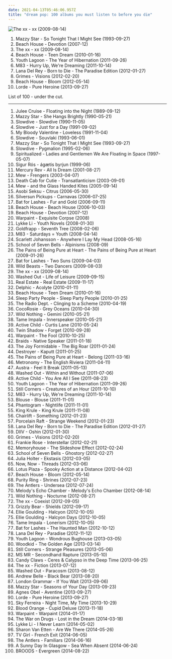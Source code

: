 ```yaml
---
date: 2021-04-13T05:46:06.957Z
title: "dream pop: 100 albums you must listen to before you die"
---
```

![The xx - xx (2009-08-14)](http://coverartarchive.org/release/2d9f9aac-1884-3939-a3b7-01437151e495/7167631451-500.jpg "The xx - xx (2009-08-14)")
<ol class="albums">
<li data-cover="http://coverartarchive.org/release/d9fa44a6-c79b-4b70-806b-af5eb748e8f8/5320516788-500.jpg" data-tags="dream pop, female vocalists, alternative, 90s" role="button">Mazzy Star - So Tonight That I Might See (1993-09-27)</li>
<li data-cover="https://img.discogs.com/8iYEQcyrAHvZjq1FcLRGn2y7urc=/fit-in/600x600/filters:strip_icc():format(jpeg):mode_rgb():quality(90)/discogs-images/R-1575143-1249316875.jpeg.jpg" data-tags="dream pop" role="button">Beach House - Devotion (2007-12)</li>
<li data-cover="http://coverartarchive.org/release/2d9f9aac-1884-3939-a3b7-01437151e495/7167631451-500.jpg" data-tags="indie" role="button">The xx - xx (2009-08-14)</li>
<li data-cover="http://coverartarchive.org/release/44f67ad5-cdff-3036-80e9-bee67402ded0/8824312033-500.jpg" data-tags="dream pop" role="button">Beach House - Teen Dream (2010-01-16)</li>
<li data-cover="https://img.discogs.com/-BR4yY32Gdk7o4SF5Ha0Wvj9gp0=/fit-in/600x600/filters:strip_icc():format(jpeg):mode_rgb():quality(90)/discogs-images/R-3020807-1318528929.jpeg.jpg" data-tags="dream pop" role="button">Youth Lagoon - The Year of Hibernation (2011-09-26)</li>
<li data-cover="http://coverartarchive.org/release/0b87ebcf-216b-4255-9c19-93c12861f173/1900040046-500.jpg" data-tags="electronic, dream pop, shoegaze" role="button">M83 - Hurry Up, We're Dreaming (2011-10-14)</li>
<li data-cover="http://coverartarchive.org/release/d2ee5e04-e4f2-4c1e-92f1-89723aa51370/28023085962-500.jpg" data-tags="baroque pop, trip hop, dream pop, trip-hop, indie pop, female vocalists" role="button">Lana Del Rey - Born to Die - The Paradise Edition (2012-01-27)</li>
<li data-cover="http://coverartarchive.org/release/e2541a4f-c91e-412e-837b-ce63cc8ea960/5391811873-500.jpg" data-tags="dream pop" role="button">Grimes - Visions (2012-02-20)</li>
<li data-cover="http://coverartarchive.org/release/24c99b7d-b243-450d-8477-46dfd4a8bfa3/948171837-500.jpg" data-tags="dream pop" role="button">Beach House - Bloom (2012-05-14)</li>
<li data-cover="http://coverartarchive.org/release/5f62ee6d-c5a7-4455-bfff-60e085d98f8a/10040947831-500.jpg" data-tags="indie pop" role="button">Lorde - Pure Heroine (2013-09-27)</li>
</ol>
List of 100 - under the cut.
<!-- more -->

_________________

<ol class="albums">
<li data-cover="http://coverartarchive.org/release/653617f7-c764-4f52-a4ba-e6a130a6c87d/5409164245-500.jpg" data-tags="twin peaks, dream pop" role="button">
Julee Cruise - Floating into the Night (1989-09-12)
</li>
<li data-cover="http://coverartarchive.org/release/c74307be-1085-4026-97ab-60b676e367c5/1923128273-500.jpg" data-tags="female vocalists, 90s, dream pop" role="button">
Mazzy Star - She Hangs Brightly (1990-05-21)
</li>
<li data-cover="http://coverartarchive.org/release/915cb221-2355-4e0d-aaa9-27796abceb10/16412549193-500.jpg" data-tags="shoegaze" role="button">
Slowdive - Slowdive (1990-11-05)
</li>
<li data-cover="http://coverartarchive.org/release/a7db72e2-9f26-3bbb-98b2-bce8a27a7f93/19578776965-500.jpg" data-tags="shoegaze" role="button">
Slowdive - Just for a Day (1991-09-02)
</li>
<li data-cover="http://coverartarchive.org/release/4c2c07b9-792e-430a-902b-c4d8784d0bce/2487345870-500.jpg" data-tags="shoegaze" role="button">
My Bloody Valentine - Loveless (1991-11-04)
</li>
<li data-cover="https://img.discogs.com/Fid09w9PQ1VknaBa3Hh6jH41yq0=/fit-in/600x600/filters:strip_icc():format(jpeg):mode_rgb():quality(90)/discogs-images/R-567225-1462718622-5639.jpeg.jpg" data-tags="shoegaze" role="button">
Slowdive - Souvlaki (1993-06-01)
</li>
<li data-cover="http://coverartarchive.org/release/d9fa44a6-c79b-4b70-806b-af5eb748e8f8/5320516788-500.jpg" data-tags="dream pop, female vocalists, alternative, 90s" role="button">
Mazzy Star - So Tonight That I Might See (1993-09-27)
</li>
<li data-cover="https://img.discogs.com/fFoc3CnP3PL9Vpv3wihBhmRg83Y=/fit-in/600x600/filters:strip_icc():format(jpeg):mode_rgb():quality(90)/discogs-images/R-584370-1217716047.jpeg.jpg" data-tags="shoegaze, ambient, dream pop" role="button">
Slowdive - Pygmalion (1995-02-06)
</li>
<li data-cover="http://coverartarchive.org/release/a74bf5c1-7a8d-302b-9fe0-de4cd596a3e7/19716414556-500.jpg" data-tags="space rock" role="button">
Spiritualized - Ladies and Gentlemen We Are Floating in Space (1997-05-07)
</li>
<li data-cover="http://coverartarchive.org/release/3f38169f-6501-4383-8a0e-06d416338e8f/6928375238-500.jpg" data-tags="post-rock" role="button">
Sigur Rós - ágætis byrjun (1999-06)
</li>
<li data-cover="https://img.discogs.com/OZNzVx8zwpbRtFXXuTGWjnSZIM4=/fit-in/600x590/filters:strip_icc():format(jpeg):mode_rgb():quality(90)/discogs-images/R-2583517-1542933395-8879.jpeg.jpg" data-tags="dream pop, indie rock" role="button">
Mercury Rev - All Is Dream (2001-08-27)
</li>
<li data-cover="https://img.discogs.com/AnM9UOh8nyaKFJgg_VwWz7wRbJw=/fit-in/600x601/filters:strip_icc():format(jpeg):mode_rgb():quality(90)/discogs-images/R-1467098-1576333416-9295.jpeg.jpg" data-tags="indie, danish, rock" role="button">
Mew - Frengers (2003-04-07)
</li>
<li data-cover="https://img.discogs.com/HHLuK6EGaphF-vdfztO3Gjs13Kw=/fit-in/600x603/filters:strip_icc():format(jpeg):mode_rgb():quality(90)/discogs-images/R-10585623-1500405654-4307.jpeg.jpg" data-tags="indie, indie rock, indie pop" role="button">
Death Cab for Cutie - Transatlanticism (2003-09-01)
</li>
<li data-cover="http://coverartarchive.org/release/d8e64927-2ed5-38b7-82c6-3f02ce624598/22167976638-500.jpg" data-tags="indie, indie rock" role="button">
Mew - and the Glass Handed Kites (2005-09-14)
</li>
<li data-cover="http://coverartarchive.org/release/1d3f727e-50ee-40b3-b39b-a480cd0612e8/13922000742-500.jpg" data-tags="shoegaze" role="button">
Asobi Seksu - Citrus (2006-05-30)
</li>
<li data-cover="https://img.discogs.com/CJ5ybWE_YZQ5YPt9B9MfsnffsSk=/fit-in/600x600/filters:strip_icc():format(jpeg):mode_rgb():quality(90)/discogs-images/R-958025-1523171606-6172.jpeg.jpg" data-tags="indie, indie rock, shoegaze" role="button">
Silversun Pickups - Carnavas (2006-07-25)
</li>
<li data-cover="https://img.discogs.com/e8j4hzjnmOYuCeJKF02RrN_5_YY=/fit-in/600x594/filters:strip_icc():format(jpeg):mode_rgb():quality(90)/discogs-images/R-1054660-1198425678.jpeg.jpg" data-tags="indie, female vocalists" role="button">
Bat for Lashes - Fur and Gold (2006-09-11)
</li>
<li data-cover="http://coverartarchive.org/release/58d3ecc6-f4ef-4455-bbe7-7d733e83d5aa/2073304739-500.jpg" data-tags="dream pop" role="button">
Beach House - Beach House (2006-10-03)
</li>
<li data-cover="https://img.discogs.com/8iYEQcyrAHvZjq1FcLRGn2y7urc=/fit-in/600x600/filters:strip_icc():format(jpeg):mode_rgb():quality(90)/discogs-images/R-1575143-1249316875.jpeg.jpg" data-tags="dream pop" role="button">
Beach House - Devotion (2007-12)
</li>
<li data-cover="https://img.discogs.com/G72yNChHS4FTutFos6i2s-qdczM=/fit-in/550x550/filters:strip_icc():format(jpeg):mode_rgb():quality(90)/discogs-images/R-1780771-1383957457-6165.jpeg.jpg" data-tags="psychedelic rock" role="button">
Warpaint - Exquisite Corpse (2008)
</li>
<li data-cover="http://coverartarchive.org/release/b1bdb840-cda8-3506-9773-90418c275e5d/20132331254-500.jpg" data-tags="swedish, indie pop, female vocalists" role="button">
Lykke Li - Youth Novels (2008-01-30)
</li>
<li data-cover="https://img.discogs.com/73mAPAbvKt1kGGKSDvi5DG3ow9k=/fit-in/600x595/filters:strip_icc():format(jpeg):mode_rgb():quality(90)/discogs-images/R-7625635-1445709296-7336.jpeg.jpg" data-tags="female vocalists, downtempo, trip-hop" role="button">
Goldfrapp - Seventh Tree (2008-02-06)
</li>
<li data-cover="http://coverartarchive.org/release/47be05f6-a0c1-4ea9-95d7-692560bc0198/1485656268-500.jpg" data-tags="electronic, shoegaze" role="button">
M83 - Saturdays = Youth (2008-04-14)
</li>
<li data-cover="http://coverartarchive.org/release/8cf43ee9-65c3-407e-863d-cdb7b8bbad39/28864635475-500.jpg" data-tags="tom waits, alternative, cover" role="button">
Scarlett Johansson - Anywhere I Lay My Head (2008-05-16)
</li>
<li data-cover="https://img.discogs.com/rmPNjIDW0HMABn_H6aEqd5CVZlw=/fit-in/600x556/filters:strip_icc():format(jpeg):mode_rgb():quality(90)/discogs-images/R-1513679-1225289551.jpeg.jpg" data-tags="dream pop, shoegaze" role="button">
School of Seven Bells - Alpinisms (2008-09)
</li>
<li data-cover="http://coverartarchive.org/release/38e2459b-dfe9-4a7b-b116-7c87ae7e5ba7/7203358215-500.jpg" data-tags="shoegaze" role="button">
The Pains of Being Pure at Heart - The Pains of Being Pure at Heart (2009-01-26)
</li>
<li data-cover="http://coverartarchive.org/release/1589c9ec-b9d8-30e6-8f0c-57dd7c52ec35/8202001315-500.jpg" data-tags="alternative, atmospheric" role="button">
Bat for Lashes - Two Suns (2009-04-03)
</li>
<li data-cover="http://coverartarchive.org/release/6cde7482-d217-48af-b46b-3161cfd089b4/16043440516-500.jpg" data-tags="indie rock" role="button">
Wild Beasts - Two Dancers (2009-08-03)
</li>
<li data-cover="http://coverartarchive.org/release/2d9f9aac-1884-3939-a3b7-01437151e495/7167631451-500.jpg" data-tags="indie" role="button">
The xx - xx (2009-08-14)
</li>
<li data-cover="http://coverartarchive.org/release/20fc2ec8-d864-3001-8cc2-e9ed4fac11fa/12748515762-500.jpg" data-tags="chillwave" role="button">
Washed Out - Life of Leisure (2009-09-15)
</li>
<li data-cover="http://coverartarchive.org/release/b088db4d-6aee-4991-b888-b283b77f7ad0/15835480698-500.jpg" data-tags="indie rock, indie" role="button">
Real Estate - Real Estate (2009-11-17)
</li>
<li data-cover="http://coverartarchive.org/release/5cac29b4-3c6b-46a5-8abb-79bb7fba623d/15992581396-500.jpg" data-tags="alternative dance, electronica, pop" role="button">
Delphic - Acolyte (2010-01-11)
</li>
<li data-cover="http://coverartarchive.org/release/44f67ad5-cdff-3036-80e9-bee67402ded0/8824312033-500.jpg" data-tags="dream pop" role="button">
Beach House - Teen Dream (2010-01-16)
</li>
<li data-cover="http://coverartarchive.org/release/4dec5e45-b4e4-4b8b-86f3-3eb8fcc1c019/18748588666-500.jpg" data-tags="dream pop, eter, zachwyt absolutny" role="button">
Sleep Party People - Sleep Party People (2010-01-25)
</li>
<li data-cover="http://coverartarchive.org/release/cc6f7a05-e1c4-4039-9eb3-8c8ccd37e6b1/13919864002-500.jpg" data-tags="indie pop, shoegaze" role="button">
The Radio Dept. - Clinging to a Scheme (2010-04-19)
</li>
<li data-cover="http://coverartarchive.org/release/a29ce30f-9b97-347f-89cf-eeec57174ac0/5227604030-500.jpg" data-tags="freak folk" role="button">
CocoRosie - Grey Oceans (2010-04-30)
</li>
<li data-cover="https://img.discogs.com/NeBBu5EEP2XGecymLXlAwoGnSSs=/fit-in/600x604/filters:strip_icc():format(jpeg):mode_rgb():quality(90)/discogs-images/R-2297842-1490435079-4947.jpeg.jpg" data-tags="dream pop" role="button">
Wild Nothing - Gemini (2010-05-21)
</li>
<li data-cover="http://coverartarchive.org/release/0b18bdeb-8382-4b8f-94a3-b43e3e7ec6a4/5815015266-500.jpg" data-tags="psychedelic, psychedelic rock" role="button">
Tame Impala - Innerspeaker (2010-05-21)
</li>
<li data-cover="http://coverartarchive.org/release/f58ba780-ec15-4871-be75-5df97ce9cf2e/2215610398-500.jpg" data-tags="dream pop" role="button">
Active Child - Curtis Lane (2010-05-24)
</li>
<li data-cover="http://coverartarchive.org/release/cb993d0e-2746-3983-8f7a-b2d1b270f4a2/27493644550-500.jpg" data-tags="electronic, indie" role="button">
Twin Shadow - Forget (2010-09-28)
</li>
<li data-cover="https://img.discogs.com/iyNfvflk9g5dK8cwVCrBIyFfNyg=/fit-in/600x530/filters:strip_icc():format(jpeg):mode_rgb():quality(90)/discogs-images/R-2511029-1459303667-7250.jpeg.jpg" data-tags="psychedelic rock" role="button">
Warpaint - The Fool (2010-10-25)
</li>
<li data-cover="https://img.discogs.com/3IvzrMXermlMaFOkxqG5Pp8ae9U=/fit-in/600x594/filters:strip_icc():format(jpeg):mode_rgb():quality(90)/discogs-images/R-2677308-1582411430-2877.png.jpg" data-tags="indie" role="button">
Braids - Native Speaker (2011-01-18)
</li>
<li data-cover="http://coverartarchive.org/release/300135a3-b971-4943-8d5e-6fb40c2d0253/4812805415-500.jpg" data-tags="indie rock, noise pop, alternative pop" role="button">
The Joy Formidable - The Big Roar (2011-01-24)
</li>
<li data-cover="http://coverartarchive.org/release/e3ec2e6e-352a-4492-9731-abd7df18904b/17968014950-500.jpg" data-tags="sophisti-pop" role="button">
Destroyer - Kaputt (2011-01-25)
</li>
<li data-cover="http://coverartarchive.org/release/d29c2481-a2bb-4c85-883f-85fb54659ba3/10425432633-500.jpg" data-tags="indie pop, shoegaze" role="button">
The Pains of Being Pure at Heart - Belong (2011-03-16)
</li>
<li data-cover="http://coverartarchive.org/release/ab72858b-f47f-4ad7-9e3a-3fd19d8944f5/6073355209-500.jpg" data-tags="indie pop, electropop" role="button">
Metronomy - The English Riviera (2011-04-11)
</li>
<li data-cover="http://coverartarchive.org/release/5e8aec59-129c-4cb4-b894-5e59edb5c4ca/4261741516-500.jpg" data-tags="indie electronic, new wave, alternative, synthpop" role="button">
Austra - Feel It Break (2011-05-13)
</li>
<li data-cover="http://coverartarchive.org/release/9e944b69-8e75-47f7-8d85-1a2584bf3f7c/25694000082-500.jpg" data-tags="chillwave" role="button">
Washed Out - Within and Without (2011-07-06)
</li>
<li data-cover="http://coverartarchive.org/release/560d4328-550c-40af-a2fc-f2a2b10328b4/2215573326-500.jpg" data-tags="ambient, dream pop" role="button">
Active Child - You Are All I See (2011-08-23)
</li>
<li data-cover="https://img.discogs.com/-BR4yY32Gdk7o4SF5Ha0Wvj9gp0=/fit-in/600x600/filters:strip_icc():format(jpeg):mode_rgb():quality(90)/discogs-images/R-3020807-1318528929.jpeg.jpg" data-tags="dream pop" role="button">
Youth Lagoon - The Year of Hibernation (2011-09-26)
</li>
<li data-cover="http://coverartarchive.org/release/99c0ab05-7bd4-43e4-8009-8d255d791a45/22479261395-500.jpg" data-tags="dream pop" role="button">
Still Corners - Creatures of an Hour (2011-10-10)
</li>
<li data-cover="http://coverartarchive.org/release/0b87ebcf-216b-4255-9c19-93c12861f173/1900040046-500.jpg" data-tags="electronic, dream pop, shoegaze" role="button">
M83 - Hurry Up, We're Dreaming (2011-10-14)
</li>
<li data-cover="http://coverartarchive.org/release/7c9c2ef1-0250-4d91-ac60-ab4c702180d2/6755910409-500.jpg" data-tags="dream pop" role="button">
Blouse - Blouse (2011-11-01)
</li>
<li data-cover="http://coverartarchive.org/release/36658539-f440-4696-b80f-3365d4cac746/6164467859-500.jpg" data-tags="trip-hop, indie, experimental, indie rock, indietronica, shoegaze, dream pop, neo-psychedelia, electronic rock, newgaze, my gang 11, de cumparat" role="button">
Phantogram - Nightlife (2011-11-01)
</li>
<li data-cover="http://coverartarchive.org/release/1d204cfd-89ec-4766-9d58-6c9a03c01166/21267907257-500.jpg" data-tags="chillout, experimental, dub, blues, psychedelic" role="button">
King Krule - King Krule (2011-11-08)
</li>
<li data-cover="https://img.discogs.com/cZKOCXiTv92kp3ZvOosCCfTzyqI=/fit-in/600x599/filters:strip_icc():format(jpeg):mode_rgb():quality(90)/discogs-images/R-3361276-1327338274.jpeg.jpg" data-tags="indie, alternative, indie pop" role="button">
Chairlift - Something (2012-01-23)
</li>
<li data-cover="https://img.discogs.com/mii48hGjdnOdDjj2of4dPr3aXes=/fit-in/455x455/filters:strip_icc():format(jpeg):mode_rgb():quality(90)/discogs-images/R-3371913-1327779135.jpeg.jpg" data-tags="dream pop" role="button">
Porcelain Raft - Strange Weekend (2012-01-23)
</li>
<li data-cover="http://coverartarchive.org/release/d2ee5e04-e4f2-4c1e-92f1-89723aa51370/28023085962-500.jpg" data-tags="baroque pop, trip hop, dream pop, trip-hop, indie pop, female vocalists" role="button">
Lana Del Rey - Born to Die - The Paradise Edition (2012-01-27)
</li>
<li data-cover="http://coverartarchive.org/release/8cb682fd-5155-478f-9106-faadcab76731/1316089663-500.jpg" data-tags="shoegaze, dream pop" role="button">
DIIV - Oshin (2012-01-30)
</li>
<li data-cover="http://coverartarchive.org/release/e2541a4f-c91e-412e-837b-ce63cc8ea960/5391811873-500.jpg" data-tags="dream pop" role="button">
Grimes - Visions (2012-02-20)
</li>
<li data-cover="http://coverartarchive.org/release/21fe0978-2169-4739-8170-e676deb84fff/3982008386-500.jpg" data-tags="indie, indie rock, dream pop" role="button">
Frankie Rose - Interstellar (2012-02-21)
</li>
<li data-cover="http://coverartarchive.org/release/b424996c-b0a7-4c6f-9d7c-561fc760640f/4101040746-500.jpg" data-tags="dreamy, dream pop" role="button">
Memoryhouse - The Slideshow Effect (2012-02-24)
</li>
<li data-cover="http://coverartarchive.org/release/70269af0-7dd9-4259-922e-06d175ee5d29/11038884047-500.jpg" data-tags="dream pop" role="button">
School of Seven Bells - Ghostory (2012-02-27)
</li>
<li data-cover="http://coverartarchive.org/release/62e1453a-dc00-4492-9f7c-11548835392a/12237507637-500.jpg" data-tags="experimental, dream pop, art pop" role="button">
Julia Holter - Ekstasis (2012-03-05)
</li>
<li data-cover="https://img.discogs.com/ayZrEzMk7F6gti2h_aRTkRUXRUQ=/fit-in/500x500/filters:strip_icc():format(jpeg):mode_rgb():quality(90)/discogs-images/R-3473347-1331762895.jpeg.jpg" data-tags="indie pop" role="button">
Now, Now - Threads (2012-03-06)
</li>
<li data-cover="https://img.discogs.com/eter45RaHRFBjyMlpg69E_trNUw=/fit-in/600x600/filters:strip_icc():format(jpeg):mode_rgb():quality(90)/discogs-images/R-3506681-1336245635.jpeg.jpg" data-tags="shoegaze, dream pop" role="button">
Lotus Plaza - Spooky Action at a Distance (2012-04-02)
</li>
<li data-cover="http://coverartarchive.org/release/24c99b7d-b243-450d-8477-46dfd4a8bfa3/948171837-500.jpg" data-tags="dream pop" role="button">
Beach House - Bloom (2012-05-14)
</li>
<li data-cover="http://coverartarchive.org/release/3148628c-f648-45c0-95ea-b03dc0716e99/1568868601-500.jpg" data-tags="synthpop" role="button">
Purity Ring - Shrines (2012-07-23)
</li>
<li data-cover="https://img.discogs.com/by3qMco9qvkzU1JEQRDAt25HBZw=/fit-in/600x600/filters:strip_icc():format(jpeg):mode_rgb():quality(90)/discogs-images/R-3764859-1343492261-4233.jpeg.jpg" data-tags="lo-fi, dream pop, slowcore, underwater, self-released, the antlers, rivers and seas, comfycore" role="button">
The Antlers - Undersea (2012-07-24)
</li>
<li data-cover="http://coverartarchive.org/release/39deca84-8a11-41fa-af0f-31f09f3e87d1/14769259398-500.jpg" data-tags="dream pop" role="button">
Melody's Echo Chamber - Melody's Echo Chamber (2012-08-14)
</li>
<li data-cover="http://coverartarchive.org/release/172124dd-72da-4822-9945-e81b262ca7b3/1862698663-500.jpg" data-tags="dream pop" role="button">
Wild Nothing - Nocturne (2012-08-27)
</li>
<li data-cover="http://coverartarchive.org/release/bd33b592-9208-49e5-b0dc-fec799689a5c/3325563092-500.jpg" data-tags="indie, electronic" role="button">
The xx - Coexist (2012-09-05)
</li>
<li data-cover="http://coverartarchive.org/release/b0b64ca6-5bc7-4ced-a6a0-7ca8563d36ea/2032948233-500.jpg" data-tags="indie rock" role="button">
Grizzly Bear - Shields (2012-09-17)
</li>
<li data-cover="http://coverartarchive.org/release/f1ee5f60-0e3b-4a0d-8705-2113f12baf64/9115800193-500.jpg" data-tags="synthpop, indie pop" role="button">
Ellie Goulding - Halcyon (2012-10-05)
</li>
<li data-cover="http://coverartarchive.org/release/98215ea8-f57d-49f6-8a77-cad6957b1181/7519909230-500.jpg" data-tags="electronic, synthpop, pop" role="button">
Ellie Goulding - Halcyon Days (2012-10-05)
</li>
<li data-cover="http://coverartarchive.org/release/b26d476f-6f9d-47e1-9c12-7651823e5b9b/2701693497-500.jpg" data-tags="psychedelic rock" role="button">
Tame Impala - Lonerism (2012-10-05)
</li>
<li data-cover="http://coverartarchive.org/release/138edfef-da8d-4992-a93b-d41ac314e93c/7732754501-500.jpg" data-tags="dream pop, alternative" role="button">
Bat for Lashes - The Haunted Man (2012-10-12)
</li>
<li data-cover="http://coverartarchive.org/release/d47f2080-8c2a-4f20-b81f-9dad7c2c84fc/2570423040-500.jpg" data-tags="dream pop, trip-hop, alternative" role="button">
Lana Del Rey - Paradise (2012-11-12)
</li>
<li data-cover="http://coverartarchive.org/release/b082f5cb-0783-48e0-aa41-03e7d49f7631/5180943987-500.jpg" data-tags="dream pop" role="button">
Youth Lagoon - Wondrous Bughouse (2013-03-05)
</li>
<li data-cover="http://coverartarchive.org/release/ddf07d7e-3261-481d-82b4-1bd7663ba979/2805075649-500.jpg" data-tags="indie, symphonic pop" role="button">
Woodkid - The Golden Age (2013-03-14)
</li>
<li data-cover="http://coverartarchive.org/release/8e2ce692-11cc-4c21-aacb-c95b4e2a2564/4326167172-500.jpg" data-tags="dream pop" role="button">
Still Corners - Strange Pleasures (2013-05-06)
</li>
<li data-cover="https://img.discogs.com/0ql8b3dLFazffFJrBCRFnqpVm_s=/fit-in/600x595/filters:strip_icc():format(jpeg):mode_rgb():quality(90)/discogs-images/R-4566013-1368554865-9702.jpeg.jpg" data-tags="indie, alternative, indie pop, dream pop" role="button">
MS MR - Secondhand Rapture (2013-05-10)
</li>
<li data-cover="http://coverartarchive.org/release/32cdbb59-0f9b-4df5-8986-4ab0ccb294d6/4920961799-500.jpg" data-tags="dream pop, shoegaze" role="button">
Candy Claws - Ceres & Calypso in the Deep Time (2013-06-25)
</li>
<li data-cover="http://coverartarchive.org/release/910f52ac-6f28-4ea3-9946-c10526357f18/24086155537-500.jpg" data-tags="electronic, indie, alternative, indie pop, indie rock, post-punk, minimal, dream pop, lush, minimal pop" role="button">
The xx - Fiction (2013-07-12)
</li>
<li data-cover="https://img.discogs.com/WAqPrBPYPCgvkJyhJCOO_47EPR4=/fit-in/500x500/filters:strip_icc():format(jpeg):mode_rgb():quality(90)/discogs-images/R-4806146-1376515091-8229.jpeg.jpg" data-tags="chillwave" role="button">
Washed Out - Paracosm (2013-08-12)
</li>
<li data-cover="http://coverartarchive.org/release/c1887195-c463-4250-87f8-ee6b13ec8680/5308735437-500.jpg" data-tags="pop, dream pop" role="button">
Andrew Belle - Black Bear (2013-08-20)
</li>
<li data-cover="http://coverartarchive.org/release/915f9487-03ba-49fb-84fe-1ff4cb5d5ece/5098039469-500.jpg" data-tags="indie pop" role="button">
London Grammar - If You Wait (2013-09-06)
</li>
<li data-cover="https://img.discogs.com/XPGZkOo0dCbmKng_cY6_jsb1Cm0=/fit-in/600x540/filters:strip_icc():format(jpeg):mode_rgb():quality(90)/discogs-images/R-4963579-1396460313-3423.jpeg.jpg" data-tags="dream pop" role="button">
Mazzy Star - Seasons of Your Day (2013-09-23)
</li>
<li data-cover="http://coverartarchive.org/release/2d012e66-6759-485b-beb5-00532c46a386/8544215048-500.jpg" data-tags="folk, singer-songwriter, piano" role="button">
Agnes Obel - Aventine (2013-09-27)
</li>
<li data-cover="http://coverartarchive.org/release/5f62ee6d-c5a7-4455-bfff-60e085d98f8a/10040947831-500.jpg" data-tags="indie pop" role="button">
Lorde - Pure Heroine (2013-09-27)
</li>
<li data-cover="http://coverartarchive.org/release/185d0b3a-3a56-4db8-8e80-2e47861d078b/12033804091-500.jpg" data-tags="indie pop, noise pop, indie rock, pop, rock, synthpop, alternative" role="button">
Sky Ferreira - Night Time, My Time (2013-10-29)
</li>
<li data-cover="http://coverartarchive.org/release/b825c5c2-ebe3-4c84-91f8-c27e75dbc684/19238888629-500.jpg" data-tags="rnb, soul, 2010s" role="button">
Blood Orange - Cupid Deluxe (2013-11-18)
</li>
<li data-cover="http://coverartarchive.org/release/cbe0a818-aac1-45b4-9ca5-8f19d5666273/5966164242-500.jpg" data-tags="indie, dream pop, trip-hop, shoegaze, psychedelic rock, neo-psychedelia" role="button">
Warpaint - Warpaint (2014-01-17)
</li>
<li data-cover="http://coverartarchive.org/release/c38765cc-bafe-48ff-9a78-26f6d816a46b/6695925091-500.jpg" data-tags="indie rock, rock" role="button">
The War on Drugs - Lost in the Dream (2014-03-18)
</li>
<li data-cover="http://coverartarchive.org/release/7c6e0890-881d-4a4c-a6a9-5b31bb4775a3/7211284397-500.jpg" data-tags="indie pop" role="button">
Lykke Li - I Never Learn (2014-05-02)
</li>
<li data-cover="http://coverartarchive.org/release/294ce5a9-a36b-4e41-982e-56f2f94bb581/20346832405-500.jpg" data-tags="folk, indie folk" role="button">
Sharon Van Etten - Are We There (2014-05-26)
</li>
<li data-cover="http://coverartarchive.org/release/e461c1b4-4eb5-46c2-8eb1-1b29e1befdf4/25780951101-500.jpg" data-tags="indie pop" role="button">
TV Girl - French Exit (2014-06-05)
</li>
<li data-cover="http://coverartarchive.org/release/0d1c75bc-5953-40da-99b3-9491d03cf424/9366881296-500.jpg" data-tags="dream pop, indie rock" role="button">
The Antlers - Familiars (2014-06-16)
</li>
<li data-cover="http://coverartarchive.org/release/a219269b-2b2b-4130-a750-97fae2e7d054/7622781787-500.jpg" data-tags="shoegaze, dream pop" role="button">
A Sunny Day In Glasgow - Sea When Absent (2014-06-24)
</li>
<li data-cover="http://coverartarchive.org/release/df3efb53-bbbd-4795-a484-2b4639965a27/26362266805-500.jpg" data-tags="indie pop" role="button">
BROODS - Evergreen (2014-08-22)
</li>
</ol>